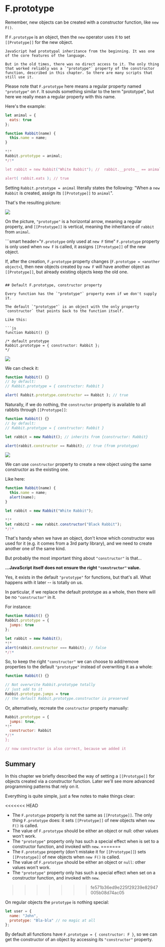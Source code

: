 # F.prototype

Remember, new objects can be created with a constructor function, like `new F()`.

If `F.prototype` is an object, then the `new` operator uses it to set `[[Prototype]]` for the new object.

```smart
JavaScript had prototypal inheritance from the beginning. It was one of the core features of the language.

But in the old times, there was no direct access to it. The only thing that worked reliably was a `"prototype"` property of the constructor function, described in this chapter. So there are many scripts that still use it.
```

Please note that `F.prototype` here means a regular property named `"prototype"` on `F`. It sounds something similar to the term "prototype", but here we really mean a regular property with this name.

Here's the example:

```js run
let animal = {
  eats: true
};

function Rabbit(name) {
  this.name = name;
}

*!*
Rabbit.prototype = animal;
*/!*

let rabbit = new Rabbit("White Rabbit"); //  rabbit.__proto__ == animal

alert( rabbit.eats ); // true
```

Setting `Rabbit.prototype = animal` literally states the following: "When a `new Rabbit` is created, assign its `[[Prototype]]` to `animal`".

That's the resulting picture:

![](proto-constructor-animal-rabbit.svg)

On the picture, `"prototype"` is a horizontal arrow, meaning a regular property, and `[[Prototype]]` is vertical, meaning the inheritance of `rabbit` from `animal`.

```smart header="`F.prototype` only used at `new F` time"
`F.prototype` property is only used when `new F` is called, it assigns `[[Prototype]]` of the new object.

If, after the creation, `F.prototype` property changes (`F.prototype = <another object>`), then new objects created by `new F` will have another object as `[[Prototype]]`, but already existing objects keep the old one.
```

## Default F.prototype, constructor property

Every function has the `"prototype"` property even if we don't supply it.

The default `"prototype"` is an object with the only property `constructor` that points back to the function itself.

Like this:

```js
function Rabbit() {}

/* default prototype
Rabbit.prototype = { constructor: Rabbit };
*/
```

![](function-prototype-constructor.svg)

We can check it:

```js run
function Rabbit() {}
// by default:
// Rabbit.prototype = { constructor: Rabbit }

alert( Rabbit.prototype.constructor == Rabbit ); // true
```

Naturally, if we do nothing, the `constructor` property is available to all rabbits through  `[[Prototype]]`:

```js run
function Rabbit() {}
// by default:
// Rabbit.prototype = { constructor: Rabbit }

let rabbit = new Rabbit(); // inherits from {constructor: Rabbit}

alert(rabbit.constructor == Rabbit); // true (from prototype)
```

![](rabbit-prototype-constructor.svg)

We can use `constructor` property to create a new object using the same constructor as the existing one.

Like here:

```js run
function Rabbit(name) {
  this.name = name;
  alert(name);
}

let rabbit = new Rabbit("White Rabbit");

*!*
let rabbit2 = new rabbit.constructor("Black Rabbit");
*/!*
```

That's handy when we have an object, don't know which constructor was used for it (e.g. it comes from a 3rd party library), and we need to create another one of the same kind.

But probably the most important thing about `"constructor"` is that...

**...JavaScript itself does not ensure the right `"constructor"` value.**

Yes, it exists in the default `"prototype"` for functions, but that's all. What happens with it later -- is totally on us.

In particular, if we replace the default prototype as a whole, then there will be no `"constructor"` in it.

For instance:

```js run
function Rabbit() {}
Rabbit.prototype = {
  jumps: true
};

let rabbit = new Rabbit();
*!*
alert(rabbit.constructor === Rabbit); // false
*/!*
```

So, to keep the right `"constructor"` we can choose to add/remove properties to the default `"prototype"` instead of overwriting it as a whole:

```js
function Rabbit() {}

// Not overwrite Rabbit.prototype totally
// just add to it
Rabbit.prototype.jumps = true
// the default Rabbit.prototype.constructor is preserved
```

Or, alternatively, recreate the `constructor` property manually:

```js
Rabbit.prototype = {
  jumps: true,
*!*
  constructor: Rabbit
*/!*
};

// now constructor is also correct, because we added it
```


## Summary

In this chapter we briefly described the way of setting a `[[Prototype]]` for objects created via a constructor function. Later we'll see more advanced programming patterns that rely on it.

Everything is quite simple, just a few notes to make things clear:

<<<<<<< HEAD
- The `F.prototype` property is not the same as `[[Prototype]]`. The only thing `F.prototype` does: it sets `[[Prototype]]` of new objects when `new F()` is called.
- The value of `F.prototype` should be either an object or null: other values won't work.
-  The `"prototype"` property only has such a special effect when is set to a constructor function, and invoked with `new`.
=======
- The `F.prototype` property (don't mistake it for `[[Prototype]]`) sets `[[Prototype]]` of new objects when `new F()` is called.
- The value of `F.prototype` should be either an object or `null`: other values won't work.
-  The `"prototype"` property only has such a special effect when set on a constructor function, and invoked with `new`.
>>>>>>> fe571b36ed9e225f29239e82947005b08d74ac05

On regular objects the `prototype` is nothing special:
```js
let user = {
  name: "John",
  prototype: "Bla-bla" // no magic at all
};
```

By default all functions have `F.prototype = { constructor: F }`, so we can get the constructor of an object by accessing its `"constructor"` property.
